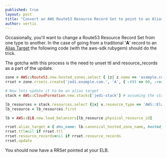 ```yaml
---
published: true
layout: post
title: "Convert an AWS Route53 Resource Record Set to point to an Alias Target"
author: vertis
---
```

Occasionally, you'll want to change a Route53 Resource Record Set from one type to another. In the case of going from a traditonal '**A**' record to an [Alias Target](http://docs.aws.amazon.com/Route53/latest/DeveloperGuide/CreatingAliasRRSets.html) the following code (with the aws-sdk rubygem) should do the trick.

The gotcha with this process is the need to unset ttl and resource_records as a part of the update.
```ruby
zone = AWS::Route53.new.hosted_zones.select { |z| z.name == 'example.com.' }.first # find zone by name
rrset = zone.rrsets.create('jedi.example.com.', 'A', { :ttl => 60, :resource_records => [{ :value => '127.0.0.1' }] })

# Now lets update it to be an alias target
stack = AWS::CloudFormation.new.stacks['jedi-stack'] # assuming the stack exists

lb_resources = stack.resources.select {|x| x.resource_type == 'AWS::ElasticLoadBalancing::LoadBalancer' }
lb_resource = lb_resources.first

lb = AWS::ELB.new.load_balancers[lb_resource.physical_resource_id]

rrset.alias_target = { dns_name: lb.canonical_hosted_zone_name, hosted_zone_id: lb.canonical_hosted_zone_name_id, evaluate_target_health: false }
rrset.ttl=nil if rrset.ttl
rrset.resource_records=nil if rrset.resource_records
rrset.update
```

You should now have a RRSet pointed at your ELB.

